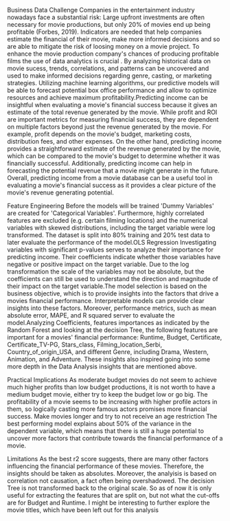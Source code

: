 Business Data Challenge
Companies in the entertainment industry nowadays face a substantial risk: Large upfront investments are often necessary for movie productions, but only 20% of movies end up being profitable (Forbes, 2019). Indicators are needed that help companies estimate the financial of their movie, make more informed decisions and so are able to mitigate the risk of loosing money on a movie project. To enhance the movie production company's chances of producing profitable films the use of data analytics is crucial . By analyzing historical data on movie sucess, trends, correlations, and patterns can be uncovered and used to make informed decisions regarding genre, casting, or marketing strategies. Utilizing machine learning algorithms, our predictive models will be able to forecast potential box office performance and allow to optimize resources and achieve maximum profitability.Predicting income can be insightful when evaluating a movie's financial success because it gives an estimate of the total revenue generated by the movie. While profit and ROI are important metrics for measuring financial success, they are dependent on multiple factors beyond just the revenue generated by the movie. For example, profit depends on the movie's budget, marketing costs, distribution fees, and other expenses.
On the other hand, predicting income provides a straightforward estimate of the revenue generated by the movie, which can be compared to the movie's budget to determine whether it was financially successful. Additionally, predicting income can help in forecasting the potential revenue that a movie might generate in the future.
Overall, predicting income from a movie database can be a useful tool in evaluating a movie's financial success as it provides a clear picture of the movie's revenue generating potential.

Feature Engineering
Before the models will be trained 'Dummy Variables' are created for 'Categorical Variables'. Furthermore, highly correlated features are excluded (e.g. certain filming locations) and the numerical variables with skewed distributions, including the target variable were log transformed. The dataset is split into 80% training and 20% test data to later evaluate the performance of the model.OLS Regression
Investigating variables with significant p-values serves to analyze their importance for predicting income. Their coefficients indicate whether those variables have negative or positive impact on the target variable. Due to the log transformation the scale of the variables may not be absolute, but the coefficients can still be used to understand the direction and magnitude of their impact on the target variable.The model selection is based on the business objective, which is to provide insights into the factors that drive a movies financial performance. Interpretable models can provide clear insights into these factors. Moreover, performance metrics, such as mean absolute error, MAPE, and R squared server to evaluate the model.Analyzing Coefficients, features importances as indicated by the Random Forest and looking at the decision Tree, the following features are important for a movies' financial performance: Runtime, Budget, Certificate, Certificate_TV-PG, Stars_class, Filming_location_Serbi, Country_of_origin_USA, and different Genre, including Drama, Western, Animation, and Adventure. These insights also inspired going into some more depth in the Data Analysis insights that are mentioned above.

Practical Implications
As moderate budget movies do not seem to achieve much higher profits than low budget productions, it is not worth to have a medium budget movie, either try to keep the budget low or go big.
The profitability of a movie seems to be increasing with higher profile actors in them, so logically casting more famous actors promises more financial success.
Make movies longer and try to not receive an age restriction
The best performing model explains about 50% of the variance in the dependent variable, which means that there is still a huge potential to uncover more factors that contribute towards the financial performance of a movie.

Limitations
As the best r2 score suggests, there are many other factors influencing the financial performance of these movies. Therefore, the insights should be taken as absolutes. Moreover, the analyisis is based on correlation not causation, a fact often being overshadowed.
The decision Tree is not transformed back to the original scale. So as of now it is only useful for extracting the features that are split on, but not what the cut-offs are for Budget and Runtime.
I might be interesting to further explore the movie titles, which have been left out for this analysis
